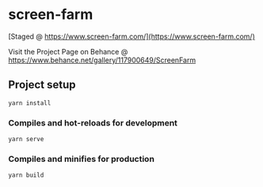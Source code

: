 # screen-farm

[Staged @ https://www.screen-farm.com/](https://www.screen-farm.com/)

Visit the Project Page on Behance @ https://www.behance.net/gallery/117900649/ScreenFarm

## Project setup

```
yarn install
```

### Compiles and hot-reloads for development

```
yarn serve
```

### Compiles and minifies for production

```
yarn build
```
